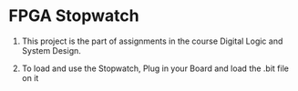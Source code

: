 # FPGA Stopwatch
1. This project is the part of assignments in the course Digital Logic and System Design.

2. To load and use the Stopwatch, Plug in your Board and load the .bit file on it